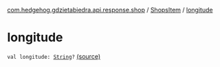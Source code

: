 [com.hedgehog.gdzietabiedra.api.response.shop](../index.md) / [ShopsItem](index.md) / [longitude](./longitude.md)

# longitude

`val longitude: `[`String`](https://kotlinlang.org/api/latest/jvm/stdlib/kotlin/-string/index.html)`?` [(source)](https://github.com/asvid/GdzieTaBiedra/tree/master/app/src/main/java/com/hedgehog/gdzietabiedra/api/response/shop/ShopsItem.kt#L38)